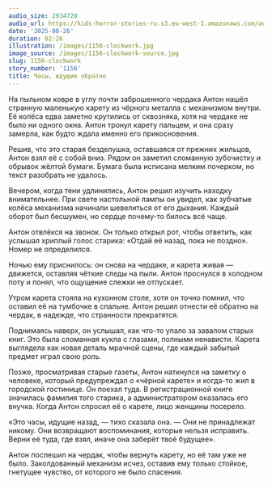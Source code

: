 ```yaml
---
audio_size: 2934720
audio_url: https://kids-horror-stories-ru.s3.eu-west-1.amazonaws.com/audio/1156-clockwork.mp3
date: '2025-08-26'
duration: 02:26
illustration: /images/1156-clockwork.jpg
image_source: /images/1156-clockwork-source.jpg
slug: 1156-clockwork
story_number: '1156'
title: Часы, идущие обратно
---
```


На пыльном ковре в углу почти заброшенного чердака Антон нашёл странную маленькую карету из чёрного металла с механизмом внутри. Её колёса едва заметно крутились от сквозняка, хотя на чердаке не было ни одного окна. Антон тронул карету пальцем, и она сразу замерла, как будто ждала именно его прикосновения.

Решив, что это старая безделушка, оставшаяся от прежних жильцов, Антон взял её с собой вниз. Рядом он заметил сломанную зубочистку и обрывок жёлтой бумаги. Бумага была исписана мелким почерком, но текст разобрать не удалось.

Вечером, когда тени удлинились, Антон решил изучить находку внимательнее. При свете настольной лампы он увидел, как зубчатые колёса механизма начинали шевелиться от его дыхания. Каждый оборот был бесшумен, но сердце почему-то билось всё чаще.

Антон отвлёкся на звонок. Он только открыл рот, чтобы ответить, как услышал хриплый голос старика: «Отдай её назад, пока не поздно». Номер не определился.

Ночью ему приснилось: он снова на чердаке, и карета живая — движется, оставляя чёткие следы на пыли. Антон проснулся в холодном поту и понял, что ощущение слежки не отпускает.

Утром карета стояла на кухонном столе, хотя он точно помнил, что оставил её на тумбочке в спальне. Антон решил отнести её обратно на чердак, в надежде, что странности прекратятся.

Поднимаясь наверх, он услышал, как что-то упало за завалом старых книг. Это была сломанная кукла с глазами, полными ненависти. Карета выглядела как новая деталь мрачной сцены, где каждый забытый предмет играл свою роль.

Позже, просматривая старые газеты, Антон наткнулся на заметку о человеке, который предупреждал о «чёрной карете» и когда-то жил в городской гостинице. Он поехал туда. В регистрационной книге значилась фамилия того старика, а администратором оказалась его внучка. Когда Антон спросил её о карете, лицо женщины посерело.

«Это часы, идущие назад, — тихо сказала она. — Они не принадлежат никому. Они возвращают воспоминания, которые нельзя исправить. Верни её туда, где взял, иначе она заберёт твоё будущее».

Антон поспешил на чердак, чтобы вернуть карету, но её там уже не было. Заколдованный механизм исчез, оставив ему только стойкое, гнетущее чувство, от которого не было спасения.
